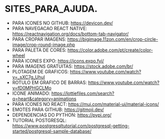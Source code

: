 # SITES_PARA_AJUDA.

- PARA ICONES NO GITHUB: https://devicon.dev/
- PARA NAVEGACAO REACT NATIVE: https://reactnavigation.org/docs/bottom-tab-navigator/
- PARA CROPAR IMAGENS: https://bigimage.11zon.com/en/crop-circle-image/crop-round-image.php
- PARA PALETA DE CORES: https://color.adobe.com/pt/create/color-wheel
- PARA ICONES EXPO: https://icons.expo.fyi/
- PARA IMAGENS GRATUITAS: https://stock.adobe.com/br/
- PLOTAGEM DE GRAFICOS: https://www.youtube.com/watch?v=_sXC7g_UhuI
- ROTULO EM GRAFICO DE BARRAS: https://www.youtube.com/watch?v=fD0MPHGCLMo
- ICONE ANIMADO: https://lottiefiles.com/search?q=heart&category=animations
- PARA ICONES NO REACT: https://mui.com/material-ui/material-icons/
- EMOTES PARA GITHUB: https://gitmoji.dev/
- DEPENDENCIAS DO PYTHON: https://pypi.org/
- TUTORIAL POSTGRESQL: https://www.postgresqltutorial.com/postgresql-getting-started/postgresql-sample-database/
